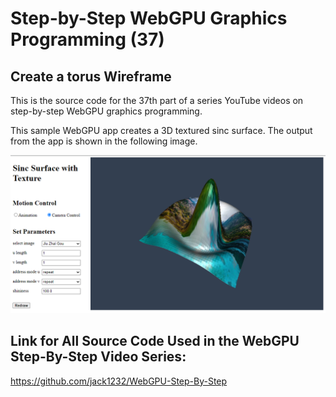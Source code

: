 # Step-by-Step WebGPU Graphics Programming (37) 
## Create a torus Wireframe

This is the source code for the 37th part of a series YouTube videos on step-by-step WebGPU graphics programming.

This sample WebGPU app creates a 3D textured sinc surface. The output from the app is shown in the following image.

![image01](dist/assets/image01.png)

## Link for All Source Code Used in the WebGPU Step-By-Step Video Series:

https://github.com/jack1232/WebGPU-Step-By-Step